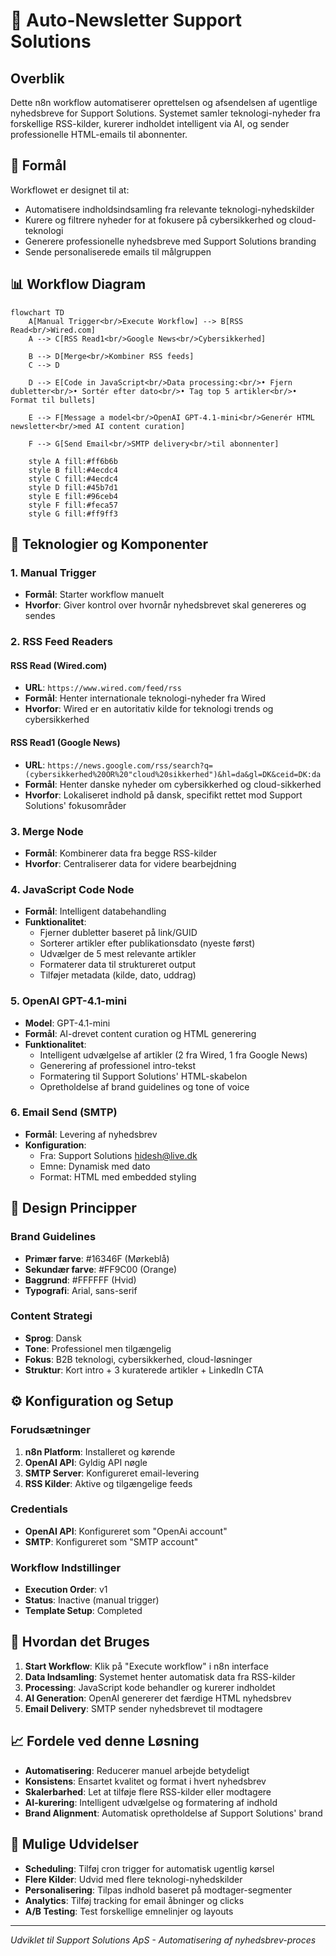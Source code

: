 # 📧 Auto-Newsletter Support Solutions

## Overblik

Dette n8n workflow automatiserer oprettelsen og afsendelsen af ugentlige nyhedsbreve for Support Solutions. Systemet samler teknologi-nyheder fra forskellige RSS-kilder, kurerer indholdet intelligent via AI, og sender professionelle HTML-emails til abonnenter.

## 🎯 Formål

Workflowet er designet til at:
- Automatisere indholdsindsamling fra relevante teknologi-nyhedskilder
- Kurere og filtrere nyheder for at fokusere på cybersikkerhed og cloud-teknologi
- Generere professionelle nyhedsbreve med Support Solutions branding
- Sende personaliserede emails til målgruppen

## 📊 Workflow Diagram

```mermaid
flowchart TD
    A[Manual Trigger<br/>Execute Workflow] --> B[RSS Read<br/>Wired.com]
    A --> C[RSS Read1<br/>Google News<br/>Cybersikkerhed]
    
    B --> D[Merge<br/>Kombiner RSS feeds]
    C --> D
    
    D --> E[Code in JavaScript<br/>Data processing:<br/>• Fjern dubletter<br/>• Sortér efter dato<br/>• Tag top 5 artikler<br/>• Format til bullets]
    
    E --> F[Message a model<br/>OpenAI GPT-4.1-mini<br/>Generér HTML newsletter<br/>med AI content curation]
    
    F --> G[Send Email<br/>SMTP delivery<br/>til abonnenter]
    
    style A fill:#ff6b6b
    style B fill:#4ecdc4
    style C fill:#4ecdc4
    style D fill:#45b7d1
    style E fill:#96ceb4
    style F fill:#feca57
    style G fill:#ff9ff3
```

## 🔧 Teknologier og Komponenter

### 1. **Manual Trigger**
- **Formål**: Starter workflow manuelt
- **Hvorfor**: Giver kontrol over hvornår nyhedsbrevet skal genereres og sendes

### 2. **RSS Feed Readers** 
#### RSS Read (Wired.com)
- **URL**: `https://www.wired.com/feed/rss`
- **Formål**: Henter internationale teknologi-nyheder fra Wired
- **Hvorfor**: Wired er en autoritativ kilde for teknologi trends og cybersikkerhed

#### RSS Read1 (Google News)
- **URL**: `https://news.google.com/rss/search?q=(cybersikkerhed%20OR%20"cloud%20sikkerhed")&hl=da&gl=DK&ceid=DK:da`
- **Formål**: Henter danske nyheder om cybersikkerhed og cloud-sikkerhed
- **Hvorfor**: Lokaliseret indhold på dansk, specifikt rettet mod Support Solutions' fokusområder

### 3. **Merge Node**
- **Formål**: Kombinerer data fra begge RSS-kilder
- **Hvorfor**: Centraliserer data for videre bearbejdning

### 4. **JavaScript Code Node**
- **Formål**: Intelligent databehandling
- **Funktionalitet**:
  - Fjerner dubletter baseret på link/GUID
  - Sorterer artikler efter publikationsdato (nyeste først)
  - Udvælger de 5 mest relevante artikler
  - Formaterer data til struktureret output
  - Tilføjer metadata (kilde, dato, uddrag)

### 5. **OpenAI GPT-4.1-mini**
- **Model**: GPT-4.1-mini
- **Formål**: AI-drevet content curation og HTML generering
- **Funktionalitet**:
  - Intelligent udvælgelse af artikler (2 fra Wired, 1 fra Google News)
  - Generering af professionel intro-tekst
  - Formatering til Support Solutions' HTML-skabelon
  - Opretholdelse af brand guidelines og tone of voice

### 6. **Email Send (SMTP)**
- **Formål**: Levering af nyhedsbrev
- **Konfiguration**: 
  - Fra: Support Solutions <hidesh@live.dk>
  - Emne: Dynamisk med dato
  - Format: HTML med embedded styling

## 🎨 Design Principper

### Brand Guidelines
- **Primær farve**: #16346F (Mørkeblå)
- **Sekundær farve**: #FF9C00 (Orange)
- **Baggrund**: #FFFFFF (Hvid)
- **Typografi**: Arial, sans-serif

### Content Strategi
- **Sprog**: Dansk
- **Tone**: Professionel men tilgængelig
- **Fokus**: B2B teknologi, cybersikkerhed, cloud-løsninger
- **Struktur**: Kort intro + 3 kuraterede artikler + LinkedIn CTA

## ⚙️ Konfiguration og Setup

### Forudsætninger
1. **n8n Platform**: Installeret og kørende
2. **OpenAI API**: Gyldig API nøgle
3. **SMTP Server**: Konfigureret email-levering
4. **RSS Kilder**: Aktive og tilgængelige feeds

### Credentials
- **OpenAI API**: Konfigureret som "OpenAi account"
- **SMTP**: Konfigureret som "SMTP account"

### Workflow Indstillinger
- **Execution Order**: v1
- **Status**: Inactive (manual trigger)
- **Template Setup**: Completed

## 🚀 Hvordan det Bruges

1. **Start Workflow**: Klik på "Execute workflow" i n8n interface
2. **Data Indsamling**: Systemet henter automatisk data fra RSS-kilder
3. **Processing**: JavaScript kode behandler og kurerer indholdet
4. **AI Generation**: OpenAI genererer det færdige HTML nyhedsbrev
5. **Email Delivery**: SMTP sender nyhedsbrevet til modtagere

## 📈 Fordele ved denne Løsning

- **Automatisering**: Reducerer manuel arbejde betydeligt
- **Konsistens**: Ensartet kvalitet og format i hvert nyhedsbrev
- **Skalerbarhed**: Let at tilføje flere RSS-kilder eller modtagere
- **AI-kurering**: Intelligent udvælgelse og formatering af indhold
- **Brand Alignment**: Automatisk opretholdelse af Support Solutions' brand

## 🔄 Mulige Udvidelser

- **Scheduling**: Tilføj cron trigger for automatisk ugentlig kørsel
- **Flere Kilder**: Udvid med flere teknologi-nyhedskilder
- **Personalisering**: Tilpas indhold baseret på modtager-segmenter
- **Analytics**: Tilføj tracking for email åbninger og clicks
- **A/B Testing**: Test forskellige emnelinjer og layouts

---

*Udviklet til Support Solutions ApS - Automatisering af nyhedsbrev-proces*